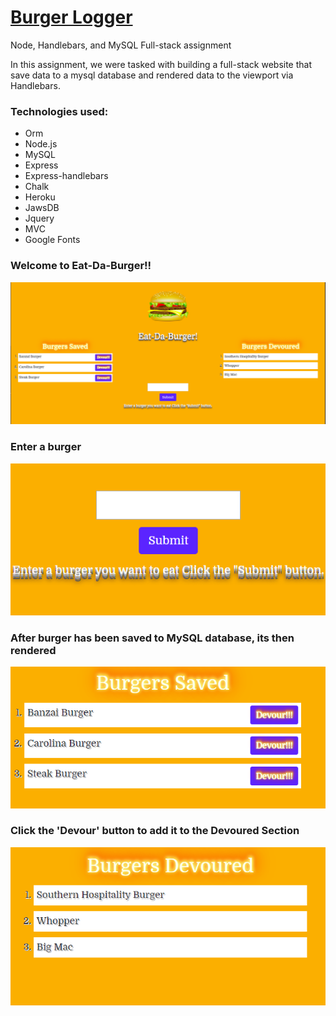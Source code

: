 # [Burger Logger](https://obscure-meadow-09470.herokuapp.com/)
Node, Handlebars, and MySQL Full-stack assignment

In this assignment, we were tasked with building a full-stack website that save data to a mysql database and rendered data to the viewport via Handlebars.

### Technologies used:
- Orm
- Node.js
- MySQL
- Express
- Express-handlebars
- Chalk
- Heroku
- JawsDB
- Jquery
- MVC
- Google Fonts

### Welcome to Eat-Da-Burger!!
![First Image](/public/assets/images/Capture1.PNG)

### Enter a burger
![Second Image](/public/assets/images/Capture2.PNG)

### After burger has been saved to MySQL database, its then rendered
![Burger Saved Section](/public/assets/images/Capture3.PNG)

### Click the 'Devour' button to add it to the Devoured Section
![Burger Saved Section](/public/assets/images/Capture4.PNG)
